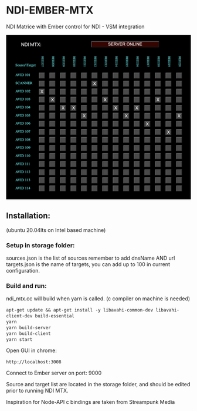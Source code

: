# NDI-EMBER-MTX

NDI Matrice with Ember control for NDI - VSM integration

<img src="doc/mtx.png">

## Installation: 
(ubuntu 20.04lts on Intel based machine)

### Setup in storage folder:
sources.json is the list of sources remember to add dnsName AND url
targets.json is the name of targets, you can add up to 100 in current configuration.

### Build and run:
ndi_mtx.cc will build when yarn is called.
(c compiler on machine is needed)
```
apt-get update && apt-get install -y libavahi-common-dev libavahi-client-dev build-essential
yarn
yarn build-server
yarn build-client
yarn start
```

Open GUI in chrome:
```
http://localhost:3008
```

Connect to Ember server on port: 9000

Source and target list are located in the storage folder, and should be edited prior to running NDI MTX.

Inspiration for Node-API c bindings are taken from Streampunk Media


